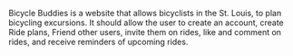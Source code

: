 Bicycle Buddies is a website that allows bicyclists in the St. Louis, to plan bicycling excursions. It should allow the
user to create an account, create Ride plans, Friend other users, invite them on rides, like and comment on rides, and
receive reminders of upcoming rides.

